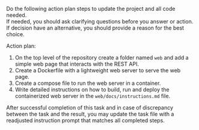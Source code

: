 Do the following action plan steps to update the project and all code needed.  
If needed, you should ask clarifying questions before you answer or action.  
If decision have an alternative, you should provide a reason for the best choice.  

Action plan:  
1. On the top level of the repository create a folder named `web` and add a simple web page that interacts with the REST API.  
2. Create a Dockerfile with a lightweight web server to serve the web page.  
3. Create a compose file to run the web server in a container.  
4. Write detailed instructions on how to build, run and deploy the containerized web server in the `web/docs/instructions.md` file.  

After successful completion of this task and in case of discrepancy between the task and the result, you may update the task file with a readjusted instruction prompt that matches all completed steps.  
